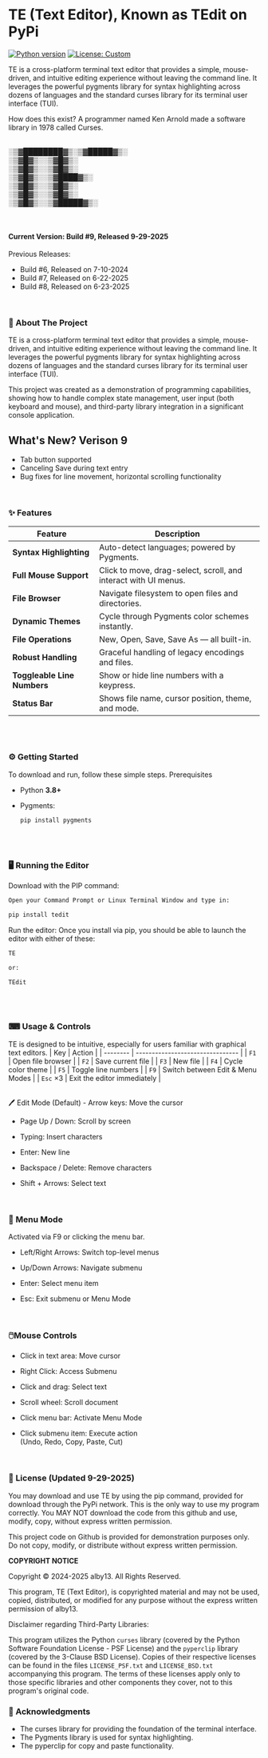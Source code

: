 # TE (Text Editor), Known as TEdit on PyPi
[![Python version](https://img.shields.io/badge/python-3.6%2B-blue.svg)](https://www.python.org/)
[![License: Custom](https://img.shields.io/badge/license-Custom-lightgrey.svg)](#license)

TE is a cross-platform terminal text editor that provides a simple, mouse-driven, and intuitive editing experience without leaving the command line. It leverages the powerful pygments library for syntax highlighting across dozens of languages and the standard curses library for its terminal user interface (TUI).

How does this exist? A programmer named Ken Arnold made a software library in 1978 called Curses.
<br><br>


░▒▓████████▓▒░▒▓█████▓▒░      
____░▒▓█▓▒░______░▒▓█▓▒░             
____░▒▓█▓▒░______░▒▓█▓▒░             
____░▒▓█▓▒░______░▒▓████▓▒░        
____░▒▓█▓▒░______░▒▓█▓▒░             
____░▒▓█▓▒░______░▒▓█▓▒░             
____░▒▓█▓▒░______░▒▓█████▓▒░      
                                 
                                 
<br>

#### Current Version: Build #9, Released 9-29-2025

Previous Releases:
- Build #6, Released on 7-10-2024
- Build #7, Released on 6-22-2025
- Build #8, Released on 6-23-2025
<br>

### 🚀 About The Project

TE is a cross-platform terminal text editor that provides a simple, mouse-driven, and intuitive editing experience without leaving the command line. It leverages the powerful pygments library for syntax highlighting across dozens of languages and the standard curses library for its terminal user interface (TUI).

This project was created as a demonstration of programming capabilities, showing how to handle complex state management, user input (both keyboard and mouse), and third-party library integration in a significant console application.

## What's New? Verison 9
- Tab button supported
- Canceling Save during text entry
- Bug fixes for line movement, horizontal scrolling functionality
<br>

### ✨ Features

| Feature                  | Description |
|--------------------------|-------------|
| **Syntax Highlighting**  | Auto-detect languages; powered by Pygments. |
| **Full Mouse Support**   | Click to move, drag-select, scroll, and interact with UI menus. |
| **File Browser**         | Navigate filesystem to open files and directories. |
| **Dynamic Themes**       | Cycle through Pygments color schemes instantly. |
| **File Operations**      | New, Open, Save, Save As — all built-in. |
| **Robust Handling**      | Graceful handling of legacy encodings and files. |
| **Toggleable Line Numbers** | Show or hide line numbers with a keypress. |
| **Status Bar**           | Shows file name, cursor position, theme, and mode. |

<br><br>
### ⚙️ Getting Started

To download and run, follow these simple steps.
Prerequisites

- Python **3.8+**
- Pygments:

  ```bash
  pip install pygments
  
<br><br>
### 🖥️ Running the Editor
Download with the PIP command:

  ```bash
Open your Command Prompt or Linux Terminal Window and type in:

pip install tedit

```

Run the editor:
Once you install via pip, you should be able to launch the editor with either of these:

  ```bash
TE

or:

TEdit

```

<br><br>
### ⌨ Usage & Controls

TE is designed to be intuitive, especially for users familiar with graphical text editors.
| Key      | Action                           |
| -------- | -------------------------------- |
| `F1`     | Open file browser                |
| `F2`     | Save current file                |
| `F3`     | New file                         |
| `F4`     | Cycle color theme                |
| `F5`     | Toggle line numbers              |
| `F9`     | Switch between Edit & Menu Modes |
| `Esc` ×3 | Exit the editor immediately      |

<br>
🖊️ Edit Mode (Default)
- Arrow keys: Move the cursor

- Page Up / Down: Scroll by screen

- Typing: Insert characters

- Enter: New line

- Backspace / Delete: Remove characters

- Shift + Arrows: Select text
<br>

### 🧭 Menu Mode

Activated via F9 or clicking the menu bar.

- Left/Right Arrows: Switch top-level menus

- Up/Down Arrows: Navigate submenu

- Enter: Select menu item

- Esc: Exit submenu or Menu Mode
<br>

### 🖱️Mouse Controls

- Click in text area: Move cursor

- Right Click: Access Submenu

- Click and drag: Select text

- Scroll wheel: Scroll document

- Click menu bar: Activate Menu Mode

- Click submenu item: Execute action<br>(Undo, Redo, Copy, Paste, Cut)
<br>

### 📜 License (Updated 9-29-2025)

You may download and use TE by using the pip command, provided for download through the PyPi network. This is the only way to use my program correctly. You MAY NOT download the code from this github and use, modify, copy, without express written permission.

This project code on Github is provided for demonstration purposes only. Do not copy, modify, or distribute without express written permission.

<b>COPYRIGHT NOTICE</b>

Copyright © 2024-2025 alby13. All Rights Reserved.

This program, TE (Text Editor), is copyrighted material and may not be used, copied,
distributed, or modified for any purpose without the express written permission of
alby13.

Disclaimer regarding Third-Party Libraries:

This program utilizes the Python `curses` library (covered by the Python Software Foundation License - PSF License)
and the `pyperclip` library (covered by the 3-Clause BSD License).
Copies of their respective licenses can be found in the files `LICENSE_PSF.txt` and `LICENSE_BSD.txt`
accompanying this program. The terms of these licenses apply only to those specific libraries
and other components they cover, not to this program's original code.

### 🙏 Acknowledgments

- The curses library for providing the foundation of the terminal interface.
- The Pygments library is used for syntax highlighting.
- The pyperclip for copy and paste functionality.
